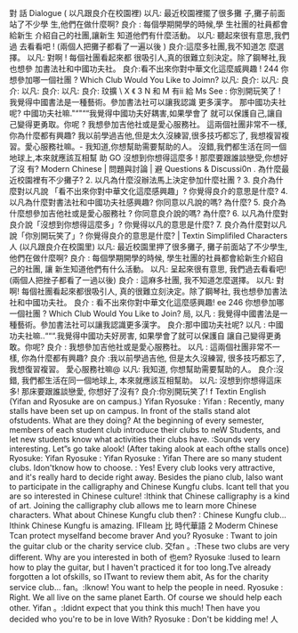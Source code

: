 對 話 Dialogue
( 以凡跟良介在校園裡)
以凡: 最近校園裡擺了很多攤
子,攤子前面站了不少學
生,他們在做什麼啊?
良介 : 每個學期開學的時候,學
生社團的社員都會給新生
介紹自己的社團,讓新生
知道他們有什麼活動。
以凡: 聽起來很有意思,我們過
去看看吧 !
(兩個人把攤子都看了一遍以後 )
良介:這麼多社團,我不知道怎
麼選擇。
以凡: 對啊 ! 每個社團看起來都
很吸引人,真的很難立刻決定。除了鋼琴社,我也想參
加書法社和中國功夫社。
良介:看不出來你對中華文化這麼威興趣 !
244
你想參加哪一個社團 ?
Which Club Would You Like to Joimn?
以凡:
良介:
以凡:
良介:
以凡:
良介:
以凡:
良介:
玟擴
\      X      《   3
N    和          M 有ii 給        Ms
See
: 你別開玩笑了 !
我覺得中國書法是一種藝術。參加書法社可以讓我認識
更多漢字。
那中國功夫社呢?
中國功夫社嘛."“"““我覺得中國功夫好耦害,如果學會了
就可以保護自己,讓自己變得更勇取。你呢 ?
我想參加吉他社或是愛心服務社。
這兩個社團非常不一樣,你為什麼都有興趣?
我以前學過吉他,但是太久沒練習,很多技巧都忘了,
我想複習複習。愛心服務社嘛。-
我知道,你想幫助需要幫助的人。
沒錯,我們都生活在同一個地球上,本來就應該互相幫
助 GO
沒想到你想得這麼多 ! 那麼要跟誰談戀受,你想好了沒
有?
Modern Chinese
| 問題與討論 | 避 Questions & Discussi0n
. 為什麼最近校園裡有不少攤子?
2. 以凡為什麼沒辦法馬上決定參加什麼社團 ?
3. 良介為什麼對以凡說 「看不出來你對中華文化這麼感興趣」?
你覺得良介的意思是什麼?
4. 以凡為什麼對書法社和中國功夫社感興趣?
你同意以凡說的嗎? 為什麼?
5. 良介為什麼想參加吉他社或是愛心服務社 ?
你同意良介說的嗎? 為什麼?
6. 以凡為什麼對良介說「沒想到你想得這麼多」?
你覺得以凡的意思是什麼?
7. 良介為什麼對以凡說「你別開玩笑了」?
你覺得良介的意思是什麼?
| Textin Simplifiled Characters 人
(以凡跟良介在校園里)
以凡: 最近校園里押了很多攤子, 攤子前面站了不少學生, 他們在做什麼啊?
良介 : 每個學期開學的時候, 學生社團的社員都會給新生介紹自己的社團, 讓
新生知道他們有什么活動。
以凡: 呈起來很有意思, 我們過去看看吧!
(兩個人把挫子都看了一過以後)
良介 : 這麻多社團, 我不知道怎麼選擇。
以凡: 對啊! 每個社團看起來都很吸引人, 真的很難立刻決定。除了鋼琴社,
我也想參加書法社和中國功夫社。
良介 : 看不出來你對中華文化這麼感興趣!
ee
246
你想參加哪一個社團 ?
Which Club Would You Like to Join?
局,
以凡 : 我覺得中國書法是一種藝術。參加書法社可以讓我認識更多漢字。
良介:那中國功夫社呢?
以凡 : 中國功夫社嘛..“““.我覺得中國功夫好房害, 如果學會了就可以保護自
讓自己變得更勇敢。你呢?
良介 : 我想參加吉他社或是愛心服務社。
以凡 : 這兩個社團非常不一樣, 你為什麼都有興趣?
良介 :我以前學過吉他, 但是太久沒練習, 很多技巧都忘了, 我想復習複習。
愛心服務社嘛@
以凡: 我知道, 你想幫助需要幫助的人。
良介:沒錯, 我們都生活在同一個地球上, 本來就應該互相幫助。
以凡: 沒想到你想得這床多! 那床要跟誰談戀愛, 你想好了沒有?
良介:你別開玩笑了!
f Textin English
(Yifan and Ryosuke are on campus.)
Yifan
Ryosuke :
Yifan
: Recently, many stalls have been set up on campus. In front of the stalls
stand alot ofstudents. What are they doing?
At the beginning of every semester, members of each student club
introduce their clubs to neW Students, and let new students know what
activities their clubs have.
:Sounds very interesting. Let”s go take alook!
(After taking alook at each ofthe stalls once)
Ryosuke:
Yifan
Ryosuke :
Yifan
Ryosuke :
Yifan
There are so many student clubs. Idon'tknow how to choose.
: Yes! Every club looks very attractive, and it's really hard to decide right
away. Besides the piano club, Ialso want to participate in the calligraphy
and Chinese Kungfu clubs.
Icant tell that you are so interested in Chinese culture!
:Ithink that Chinese calligraphy is a kind of art. Joining the calligraphy
club allows me to learn more Chinese characters.
What about Chinese Kungfu club then?
: Chinese Kungfu club... Ithink Chinese Kungfu is amazing. IFIleam 比
時代華語            2
Moderm Chinese
Tcan protect myselfand become braver And you?
Ryosuke : Twant to join the guitar club or the charity service club.
交fan 。:These two clubs are very different. Why are you interested in both of
也em?
Ryosuke :Iused to learn how to play the guitar, but I haven't practiced it for too
long.Tve already forgotten a lot ofskills, so ITwant to review them abit,
As for the charity service club...
fan。:Iknow! You want to help the people in need.
Ryosuke : Right. We all live on the same planet Earth. Of course we should help
each other.
Yifan 。:Ididnt expect that you think this much! Then have you decided who
you're to be in love With?
Ryosuke : Don't be kidding me!
人
